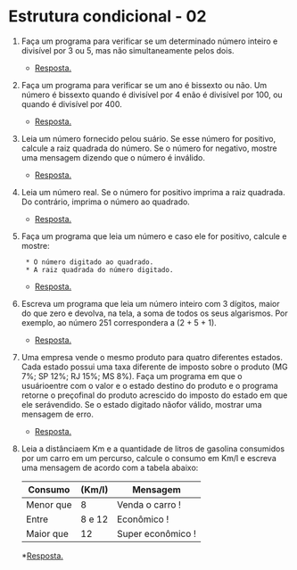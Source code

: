 # Estrutura condicional - 02

1. Faça  um programa  para  verificar  se um  determinado  número  inteiro e  divisível por 3 ou 5,  mas  não simultaneamente pelos dois.

    * [Resposta.](exercicio_01.py)

2. Faça  um  programa  para  verificar  se  um  ano  é  bissexto  ou  não.      Um  número  é  bissexto  quando  é divisível por 4 enão é divisível por 100, ou quando é divisível por 400.   

    * [Resposta.](exercicio_02.py)

3. Leia um número fornecido pelou suário. Se esse número for positivo, calcule a raiz quadrada do número. Se o número for negativo, mostre uma mensagem dizendo que o número é inválido.

    * [Resposta.](exercicio_03.py)

4. Leia um número real. Se o número for positivo imprima a raiz quadrada. Do contrário, imprima o número ao quadrado.

    * [Resposta.](exercicio_04.py)

5. Faça um programa que leia um número e caso ele for positivo, calcule e mostre:

        * O número digitado ao quadrado.
        * A raiz quadrada do número digitado.

    * [Resposta.](exercicio_05.py)

6. Escreva um programa que leia um número inteiro com 3 dígitos, maior do que zero e devolva, na tela, a soma de todos os seus algarismos.  Por exemplo, ao número 251 correspondera a (2 + 5 + 1).

    * [Resposta.](exercicio_06.py)

7. Uma empresa vende o mesmo produto para quatro diferentes estados. Cada estado possui uma taxa diferente de imposto sobre o produto (MG 7%; SP 12%; RJ 15%; MS 8%).   Faça  um  programa  em  que  o  usuárioentre  com  o  valor  e  o  estado  destino  do produto e o programa retorne o preçofinal do produto  acrescido do  imposto do  estado  em  que ele serávendido.    Se o  estado  digitado nãofor válido, mostrar uma mensagem de erro.

    * [Resposta.](exercicio_07.py)

8. Leia a distânciaem Km e a quantidade de litros de gasolina consumidos por um carro em um percurso, calcule o consumo em Km/l e escreva uma mensagem de acordo com a tabela abaixo:

    |  Consumo  | (Km/l) |     Mensagem      |
    |-----------|--------|-------------------|
    | Menor que |   8    |  Venda o carro !  |
    |   Entre   | 8 e 12 |    Econômico !    |
    | Maior que |   12   | Super econômico ! |

    *[Resposta.](exercicio_08.py)
